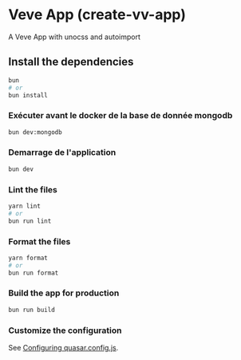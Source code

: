 # Veve App (create-vv-app)

A Veve App with unocss and autoimport

## Install the dependencies

```bash
bun
# or
bun install
```

### Exécuter avant le docker de la base de donnée mongodb

```bash
bun dev:mongodb
```

### Demarrage de l'application

```bash
bun dev
```

### Lint the files

```bash
yarn lint
# or
bun run lint
```

### Format the files

```bash
yarn format
# or
bun run format
```

### Build the app for production

```bash
bun run build
```

### Customize the configuration

See [Configuring quasar.config.js](https://v2.quasar.dev/quasar-cli-vite/quasar-config-js).
